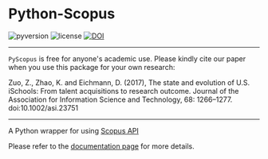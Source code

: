 # Python-Scopus

![pyversion](https://img.shields.io/badge/python-2.7+-brightgreen.svg)
![license](https://img.shields.io/badge/license-MIT-blue.svg)
[![DOI](https://zenodo.org/badge/51530590.svg)](https://zenodo.org/badge/latestdoi/51530590)

---

`PyScopus` is free for anyone's academic use. Please kindly cite our paper when you use this package for your own research:

Zuo, Z., Zhao, K. and Eichmann, D. (2017), The state and evolution of U.S. iSchools: From talent acquisitions to research outcome. Journal of the Association for Information Science and Technology, 68: 1266–1277. doi:10.1002/asi.23751

---

A Python wrapper for using <a href="http://dev.elsevier.com/index.html" target="_blank">Scopus API</a>

Please refer to the <a href="http://zhiyzuo.github.io/python-scopus/" target="_blank">documentation page</a> for more details. 
